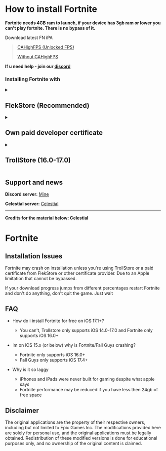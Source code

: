 # How to install Fortnite

**Fortnite needs 4GB ram to launch, if your device has 3gb ram or lower you can't play fortnite. There is no bypass of it.**

Download latest FN iPA
> [CAHighFPS (Unlocked FPS)](https://github.com/vedma1337/EGS-IPA/releases/download/v33.00.1/Fortnite-33.00.1+CAHighFPS.ipa)
>
> [Without CAHighFPS](https://github.com/vedma1337/EGS-IPA/releases/download/v33.00.1/Fortnite-33.00.1.ipa)

**If u need help - join our [discord](https://discord.gg/dJRQP8vJPp)**

### Installing Fortnite with

<details>
<summary><h2>FlekStore (Recommended)</h2></summary>

* **You can get your paid developer certificate via [FlekStore](https://flekstore.com/vedma1337) and get premium subscription for 2 months for free and easily install Fortnite via FlekStore**
</details>

<details>
<summary><h2>Own paid developer certificate</h2></summary>

* If you have your own paid developer certificate
Enable these following entitlements if you don't have it (otherwise it will crash):
   - **Extended Virtual Addressing**
   - **Increased Memory Limit**
2. Sign the IPA with your certificate using your preferred signing method.
</details>

<details>
<summary><h2>TrollStore (16.0-17.0)</h2></summary>
   
* You can use [this guide](https://ios.cfw.guide/installing-trollstore) to get TrollStore, after this just install latest ipa
</details>

## Support and news
**Discord server:** [Mine](https://discord.gg/dJRQP8vJPp)

**Celestial server:** [Celestial](https://discord.gg/celestialios)

---
**Credits for the material below: Celestial**

# Fortnite

## Installation Issues
Fortnite may crash on installation unless you're using TrollStore or a paid certificate from FlekStore or other certificate provider. Due to an Apple limitation that cannot be bypassed.

If your download progress jumps from different percentages restart Fortnite and don't do anything, don't quit the game. Just wait

## FAQ

- How do i install Fortnite for free on iOS 17.1+?
  - You can't, Trollstore only supports iOS 14.0-17.0 and Fortnite only supports iOS 16.0+

- Im on iOS 15.x (or below) why is Fortnite/Fall Guys crashing?
  - Fortnite only supports iOS 16.0+
  - Fall Guys only supports iOS 17.4+

- Why is it so laggy
  - iPhones and iPads were never built for gaming despite what apple says
  - Fortnite performance may be reduced if you have less then 24gb of free space

## Disclaimer
The original applications are the property of their respective owners, including but not limited to Epic Games Inc. The modifications provided here are solely for personal use, and the original applications must be legally obtained. Redistribution of these modified versions is done for educational purposes only, and no ownership of the original content is claimed.
